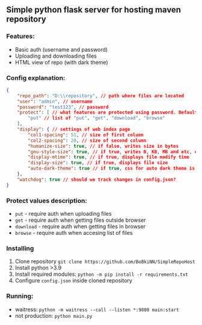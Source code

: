 ## Simple python flask server for hosting maven repository

### Features:
* Basic auth (username and password)
* Uploading and downloading files
* HTML view of repo (with dark theme)

### Config explanation:
```json
{
    "repo_path": "D:\\repository", // path where files are located
    "user": "admin", // username 
    "password": "test123", // password
    "protect": [ // what features are protected using password. Defaults to ["put"]
        "put" // list of "put", "get", "download", "browse"
    ],
    "display": { // settings of web index page
        "col1-spacing": 51, // size of first column
        "col2-spacing": 20, // size of second column
        "humanize-size": true, // if false, writes size in bytes
        "gnu-style-size": true, // if true, writes B, KB, MB and etc, else Bytes, KiB, MiB and etc
        "display-mtime": true, // if true, displays file modify time
        "display-size": true, // if true, displays file size
        "auto-dark-theme": true // if true, css for auto dark theme is added
    },
    "watchdog": true // should we track changes in config.json?
}
```

### Protect values description:
* `put` - require auth when uploading files
* `get` - require auth when getting files outside browser
* `download` - require auth when getting files in browser
* `browse` - require auth when accesing list of files

### Installing
1. Clone repository `git clone https://github.com/BoBkiNN/SimpleRepoHost`
2. Install python >3.9
3. Install required modules: `python -m pip install -r requirements.txt`
4. Configure `config.json` inside cloned repository

### Running:
* waitress: `python -m waitress --call --listen *:9800 main:start`
* not production: `python main.py`
